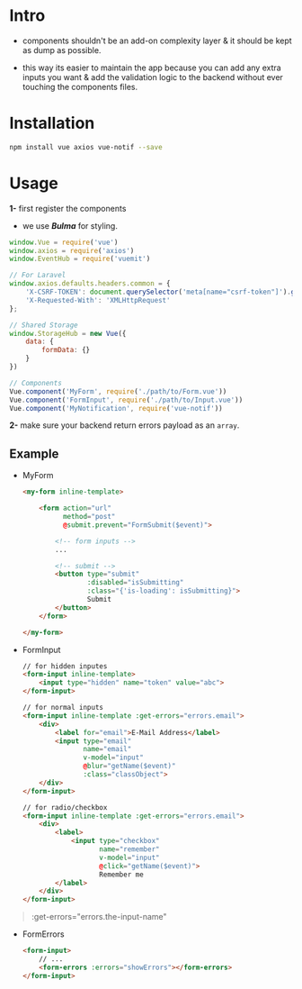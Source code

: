 # Intro
- components shouldn't be an add-on complexity layer & it should be kept as dump as possible.

- this way its easier to maintain the app because you can add any extra inputs you want & add the validation logic to the backend without ever touching the components files.

# Installation

```bash
npm install vue axios vue-notif --save
```

# Usage
**1-** first register the components

- we use ***Bulma*** for styling.

```js
window.Vue = require('vue')
window.axios = require('axios')
window.EventHub = require('vuemit')

// For Laravel
window.axios.defaults.headers.common = {
    'X-CSRF-TOKEN': document.querySelector('meta[name="csrf-token"]').getAttribute('content'),
    'X-Requested-With': 'XMLHttpRequest'
};

// Shared Storage
window.StorageHub = new Vue({
    data: {
        formData: {}
    }
})

// Components
Vue.component('MyForm', require('./path/to/Form.vue'))
Vue.component('FormInput', require('./path/to/Input.vue'))
Vue.component('MyNotification', require('vue-notif'))
```

**2-** make sure your backend return errors payload as an `array`.

## Example
- MyForm
    ```html
    <my-form inline-template>

        <form action="url"
              method="post"
              @submit.prevent="FormSubmit($event)">

            <!-- form inputs -->
            ...

            <!-- submit -->
            <button type="submit"
                    :disabled="isSubmitting"
                    :class="{'is-loading': isSubmitting}">
                    Submit
            </button>
        </form>

    </my-form>
    ```

- FormInput
    ```html
    // for hidden inputes
    <form-input inline-template>
        <input type="hidden" name="token" value="abc">
    </form-input>

    // for normal inputs
    <form-input inline-template :get-errors="errors.email">
        <div>
            <label for="email">E-Mail Address</label>
            <input type="email"
                   name="email"
                   v-model="input"
                   @blur="getName($event)"
                   :class="classObject">
        </div>
    </form-input>

    // for radio/checkbox
    <form-input inline-template :get-errors="errors.email">
        <div>
            <label>
                <input type="checkbox"
                       name="remember"
                       v-model="input"
                       @click="getName($event)">
                       Remember me
            </label>
        </div>
    </form-input>
    ```
> :get-errors="errors.the-input-name"

- FormErrors
    ```html
    <form-input>
        // ...
        <form-errors :errors="showErrors"></form-errors>
    </form-input>
    ```

